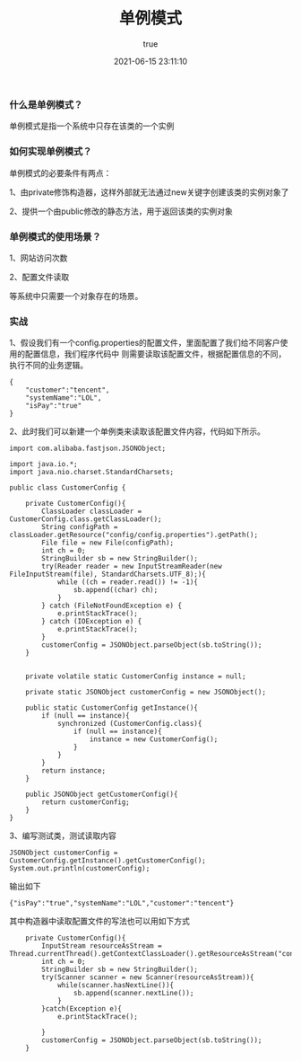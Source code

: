 ﻿---
title: 单例模式
date: 2021-06-15 23:11:10
permalink: /pages/8309a5b876fc9001
categories: 
  - 后端
  - 设计模式
tags: 
  - null
author: 
  name: shirongsheng
  link: https://github.com/shirongsheng
---

### 什么是单例模式？

单例模式是指一个系统中只存在该类的一个实例

### 如何实现单例模式？

单例模式的必要条件有两点：       

1、由private修饰构造器，这样外部就无法通过new关键字创建该类的实例对象了       

2、提供一个由public修改的静态方法，用于返回该类的实例对象        

### 单例模式的使用场景？

1、网站访问次数        

2、配置文件读取

等系统中只需要一个对象存在的场景。       

### 实战

1、假设我们有一个config.properties的配置文件，里面配置了我们给不同客户使用的配置信息，我们程序代码中
则需要读取该配置文件，根据配置信息的不同，执行不同的业务逻辑。 

```
{
    "customer":"tencent",
    "systemName":"LOL",
    "isPay":"true"
}
```

2、此时我们可以新建一个单例类来读取该配置文件内容，代码如下所示。   

```
import com.alibaba.fastjson.JSONObject;

import java.io.*;
import java.nio.charset.StandardCharsets;

public class CustomerConfig {

    private CustomerConfig(){
        ClassLoader classLoader = CustomerConfig.class.getClassLoader();
        String configPath = classLoader.getResource("config/config.properties").getPath();
        File file = new File(configPath);
        int ch = 0;
        StringBuilder sb = new StringBuilder();
        try(Reader reader = new InputStreamReader(new FileInputStream(file), StandardCharsets.UTF_8);){
            while ((ch = reader.read()) != -1){
                sb.append((char) ch);
            }
        } catch (FileNotFoundException e) {
            e.printStackTrace();
        } catch (IOException e) {
            e.printStackTrace();
        }
        customerConfig = JSONObject.parseObject(sb.toString());
    }


    private volatile static CustomerConfig instance = null;

    private static JSONObject customerConfig = new JSONObject();

    public static CustomerConfig getInstance(){
        if (null == instance){
            synchronized (CustomerConfig.class){
                if (null == instance){
                    instance = new CustomerConfig();
                }
            }
        }
        return instance;
    }

    public JSONObject getCustomerConfig(){
        return customerConfig;
    }
}
```

3、编写测试类，测试读取内容      

```
JSONObject customerConfig = CustomerConfig.getInstance().getCustomerConfig();
System.out.println(customerConfig);
```

输出如下        

```
{"isPay":"true","systemName":"LOL","customer":"tencent"}
```

其中构造器中读取配置文件的写法也可以用如下方式     

```
    private CustomerConfig(){
        InputStream resourceAsStream = Thread.currentThread().getContextClassLoader().getResourceAsStream("config/config.properties");
        int ch = 0;
        StringBuilder sb = new StringBuilder();
        try(Scanner scanner = new Scanner(resourceAsStream)){
            while(scanner.hasNextLine()){
                sb.append(scanner.nextLine());
            }
        }catch(Exception e){
            e.printStackTrace();

        }
        customerConfig = JSONObject.parseObject(sb.toString());
    }
```
